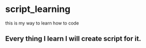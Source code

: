 # script_learning
this is my way to learn how to code 


## Every thing I learn I will create script for it.
